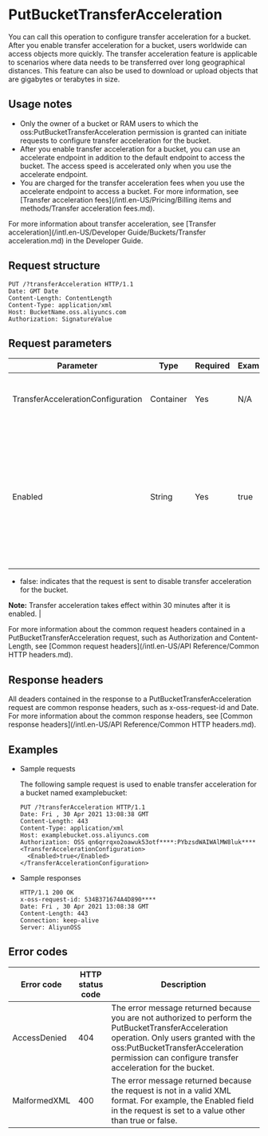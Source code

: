 # PutBucketTransferAcceleration

You can call this operation to configure transfer acceleration for a bucket. After you enable transfer acceleration for a bucket, users worldwide can access objects more quickly. The transfer acceleration feature is applicable to scenarios where data needs to be transferred over long geographical distances. This feature can also be used to download or upload objects that are gigabytes or terabytes in size.

## Usage notes

-   Only the owner of a bucket or RAM users to which the oss:PutBucketTransferAcceleration permission is granted can initiate requests to configure transfer acceleration for the bucket.
-   After you enable transfer acceleration for a bucket, you can use an accelerate endpoint in addition to the default endpoint to access the bucket. The access speed is accelerated only when you use the accelerate endpoint.
-   You are charged for the transfer acceleration fees when you use the accelerate endpoint to access a bucket. For more information, see [Transfer acceleration fees](/intl.en-US/Pricing/Billing items and methods/Transfer acceleration fees.md).

For more information about transfer acceleration, see [Transfer acceleration](/intl.en-US/Developer Guide/Buckets/Transfer acceleration.md) in the Developer Guide.

## Request structure

```
PUT /?transferAcceleration HTTP/1.1
Date: GMT Date
Content-Length: ContentLength
Content-Type: application/xml
Host: BucketName.oss.aliyuncs.com
Authorization: SignatureValue
```

## Request parameters

|Parameter|Type|Required|Example|Description|
|---------|----|--------|-------|-----------|
|TransferAccelerationConfiguration|Container|Yes|N/A|The container used to store transfer acceleration configurations.|
|Enabled|String|Yes|true|Specifies whether to enable transfer acceleration for the bucket. Valid values:-   true: indicates that the request is sent to enable transfer acceleration for the bucket.
-   false: indicates that the request is sent to disable transfer acceleration for the bucket.

**Note:** Transfer acceleration takes effect within 30 minutes after it is enabled. |

For more information about the common request headers contained in a PutBucketTransferAcceleration request, such as Authorization and Content-Length, see [Common request headers](/intl.en-US/API Reference/Common HTTP headers.md).

## Response headers

All deaders contained in the response to a PutBucketTransferAcceleration request are common response headers, such as x-oss-request-id and Date. For more information about the common response headers, see [Common response headers](/intl.en-US/API Reference/Common HTTP headers.md).

## Examples

-   Sample requests

    The following sample request is used to enable transfer acceleration for a bucket named examplebucket:

    ```
    PUT /?transferAcceleration HTTP/1.1
    Date: Fri , 30 Apr 2021 13:08:38 GMT
    Content-Length: 443
    Content-Type: application/xml
    Host: examplebucket.oss.aliyuncs.com
    Authorization: OSS qn6qrrqxo2oawuk53otf****:PYbzsdWAIWAlMW8luk****
    <TransferAccelerationConfiguration>
      <Enabled>true</Enabled>
    </TransferAccelerationConfiguration>
    ```

-   Sample responses

    ```
    HTTP/1.1 200 OK
    x-oss-request-id: 534B371674A4D890****
    Date: Fri , 30 Apr 2021 13:08:38 GMT
    Content-Length: 443
    Connection: keep-alive
    Server: AliyunOSS
    ```


## Error codes

|Error code|HTTP status code|Description|
|----------|----------------|-----------|
|AccessDenied|404|The error message returned because you are not authorized to perform the PutBucketTransferAcceleration operation. Only users granted with the oss:PutBucketTransferAcceleration permission can configure transfer acceleration for the bucket.|
|MalformedXML|400|The error message returned because the request is not in a valid XML format. For example, the Enabled field in the request is set to a value other than true or false.|

